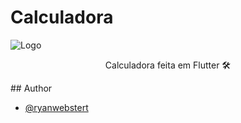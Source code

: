 
# Calculadora

![Logo](https://upload.wikimedia.org/wikipedia/commons/1/17/Google-flutter-logo.png)
<p align="center"> Calculadora feita em Flutter 🛠️</p>
## Author

- [@ryanwebstert](https://www.github.com/ryanwebstert)

  
